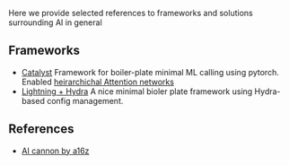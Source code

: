 
Here we provide selected references to frameworks and solutions surrounding AI in general

## Frameworks
- [Catalyst](https://github.com/catalyst-team/catalyst) Framework for boiler-plate minimal ML calling using pytorch. Enabled [heirarchichal Attention networks](https://github.com/neuro-inc/ml-recipe-hier-attention)
- [Lightning + Hydra](https://github.com/ashleve/lightning-hydra-template) A nice minimal bioler plate framework using Hydra-based config management. 


## References

- [AI cannon by a16z](https://a16z.com/2023/05/25/ai-canon/)
